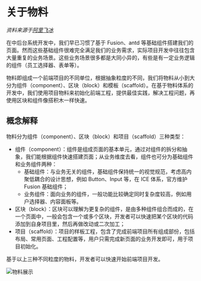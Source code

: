 # 关于物料

*资料来源于[阿里飞冰](https://ice.work/docs/materials/about)*

在中后台系统开发中，我们早已习惯了基于 Fusion、antd 等基础组件搭建我们的页面。然而这些基础组件很难完全满足我们的业务需求，实际项目开发中往往包含大量重复的业务场景。这些业务场景很多都是大同小异的，有些是有一定业务逻辑的组件（员工选择器、表单等）。

物料即组成一个前端项目的不同单位，根据抽象粒度的不同，我们将物料从小到大分为组件（component）、区块（block）和模板（scaffold）。在基于物料体系的开发中，我们使用项目物料来初始化前端工程，提供最佳实践，解决工程问题，再使用区块和组件像搭积木一样快速。

## 概念解释

物料分为组件（component）、区块（block）和项目（scaffold）三种类型：
* 组件（component）：组件是组成页面的基本单元，通过对组件的拆分和抽象，我们能根据组件快速搭建页面；从业务维度去看，组件也可分为基础组件和业务组件两种：
  * 基础组件：与业务无关的组件，基础组件保持统一的视觉规范，考虑高内聚低耦合的设计思想，例如 Button、Input 等，在 ICE 体系，官方维护 Fusion 基础组件；
  * 业务组件：面向业务的组件，一般功能比较确定同时复杂度较高，例如用户选择器、内容面板等。
* 区块（block）：区块可以理解为更复杂的组件，是由多种组件组合而成的，在一个页面中，一般会包含一个或多个区块，开发者可以快速把某个区块的代码添加到自身项目里，然后再做改动或二次加工；
* 项目（scaffold）：项目的样板工程，包含了完成前端项目所有组成部份，包括布局、常用页面、工程配置等，用户只需完成新页面的业务开发即可，用于项目初始化。

基于以上三种不同粒度的物料，开发者可以快速开始前端项目开发。

![物料展示](https://img.alicdn.com/tfs/TB1jrKFXUD1gK0jSZFGXXbd3FXa-1990-1310.jpg)